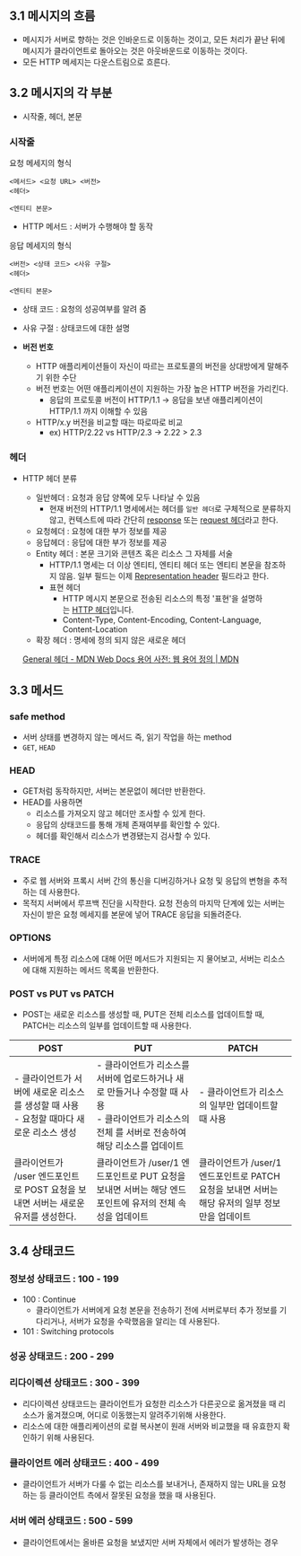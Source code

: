 ## 3.1 메시지의 흐름

- 메시지가 서버로 향하는 것은 인바운드로 이동하는 것이고, 모든 처리가 끝난 뒤에 메시지가 클라이언트로 돌아오는 것은 아웃바운드로 이동하는 것이다.
- 모든 HTTP 메세지는 다운스트림으로 흐른다.

## 3.2 메시지의 각 부분

- 시작줄, 헤더, 본문

### 시작줄

요청 메세지의 형식

```
<메서드> <요청 URL> <버전>
<헤더>

<엔티티 본문>
```

- HTTP 메서드 : 서버가 수행해야 할 동작

응답 메세지의 형식

```
<버전> <상태 코드> <사유 구절>
<헤더>

<엔티티 본문>
```

- 상태 코드 : 요청의 성공여부를 알려 줌
- 사유 구절 : 상태코드에 대한 설명

- **버전 번호**
    - HTTP 애플리케이션들이 자신이 따르는 프로토콜의 버전을 상대방에게 말해주기 위한 수단
    - 버전 번호는 어떤 애플리케이션이 지원하는 가장 높은 HTTP 버전을 가리킨다.
        - 응답의 프로토콜 버전이 HTTP/1.1 → 응답을 보낸 애플리케이션이 HTTP/1.1 까지 이해할 수 있음
    - HTTP/x.y 버전을 비교할 때는 따로따로 비교
        - ex) HTTP/2.22 vs HTTP/2.3 → 2.22 > 2.3

### **헤더**

- HTTP 헤더 분류
    - 일반헤더 : 요청과 응답 양쪽에 모두 나타날 수 있음
        - 현재 버전의 HTTP/1.1 명세에서는 헤더를 `일반 헤더`로 구체적으로 분류하지 않고, 컨텍스트에 따라 간단히 [response](https://developer.mozilla.org/ko/docs/Glossary/Response_header) 또는 [request 헤더](https://developer.mozilla.org/ko/docs/Glossary/Request_header)라고 한다.
    - 요청헤더 : 요청에 대한 부가 정보를 제공
    - 응답헤더 : 응답에 대한 부가 정보를 제공
    - Entity 헤더 : 본문 크기와 콘텐츠 혹은 리소스 그 자체를 서술
        - HTTP/1.1 명세는 더 이상 엔티티, 엔티티 헤더 또는 엔티티 본문을 참조하지 않음. 일부 필드는 이제 [Representation header](https://developer.mozilla.org/ko/docs/Glossary/Representation_header) 필드라고 한다.
        - 표현 헤더
            - HTTP 메시지 본문으로 전송된 리소스의 특정 '표현'을 설명하는 [HTTP 헤더](https://developer.mozilla.org/ko/docs/Glossary/HTTP_header)입니다.
            - Content-Type, Content-Encoding, Content-Language, Content-Location
    - 확장 헤더 : 명세에 정의 되지 않은 새로운 헤더

    [General 헤더 - MDN Web Docs 용어 사전: 웹 용어 정의 | MDN](https://developer.mozilla.org/ko/docs/Glossary/General_header)

## 3.3 메서드

### safe method

- 서버 상태를 변경하지 않는 메서드 즉, 읽기 작업을 하는 method
- `GET`, `HEAD`

### HEAD

- GET처럼 동작하지만, 서버는 본문없이 헤더만 반환한다.
- HEAD를 사용하면
    - 리소스를 가져오지 않고 헤더만 조사할 수 있게 한다.
    - 응답의 상태코드를 통해 개체 존재여부를 확인할 수 있다.
    - 헤더를 확인해서 리소스가 변경됐는지 검사할 수 있다.

### TRACE

- 주로 웹 서버와 프록시 서버 간의 통신을 디버깅하거나 요청 및 응답의 변형을 추적하는 데 사용한다.
- 목적지 서버에서 루프백 진단을 시작한다. 요청 전송의 마지막 단계에 있는  서버는 자신이 받은 요청 메세지를 본문에 넣어 TRACE 응답을 되돌려준다.

### OPTIONS

- 서버에게 특정 리소스에 대해 어떤 메서드가 지원되는 지 물어보고, 서버는 리소스에 대해 지원하는 메서드 목록을 반환한다.

### POST vs PUT vs PATCH

- POST는 새로운 리소스를 생성할 때, PUT은 전체 리소스를 업데이트할 때,  PATCH는 리소스의 일부를 업데이트할 때 사용한다.

| POST | PUT | PATCH |
| --- | --- | --- |
| - 클라이언트가 서버에 새로운 리소스를 생성할 때 사용<br> - 요청할 때마다 새로운 리소스 생성 | - 클라이언트가 리소스를 서버에 업로드하거나 새로 만들거나 수정할 때 사용<br> - 클라이언트가 리소스의 전체 를 서버로 전송하여 해당 리소스를 업데이트 | - 클라이언트가 리소스의 일부만 업데이트할 때 사용 |
| 클라이언트가 /user 엔드포인트로 POST 요청을 보내면 서버는 새로운 유저를 생성한다. | 클라이언트가 /user/1 엔드포인트로 PUT 요청을 보내면 서버는 해당 엔드포인트에 유저의 전체 속성을 업데이트 | 클라이언트가 /user/1 엔드포인트로 PATCH 요청을 보내면 서버는 해당 유저의 일부 정보만을 업데이트 |

## 3.4 상태코드

### 정보성 상태코드 : 100 - 199

- 100 : Continue
    - 클라이언트가 서버에게 요청 본문을 전송하기 전에 서버로부터 추가 정보를 기다리거나, 서버가 요청을 수락했음을 알리는 데 사용된다.
- 101 : Switching protocols

### 성공 상태코드 : 200 - 299

### 리다이렉션 상태코드 : 300 - 399

- 리다이렉션 상태코드는 클라이언트가 요청한 리소스가 다른곳으로 옮겨졌을 때 리소스가 옮겨졌으며, 어디로 이동했는지 알려주기위해 사용한다.
- 리소스에 대한 애플리케이션의 로컬 복사본이 원래 서버와 비교했을 때 유효한지 확인하기 위해 사용된다.

### 클라이언트 에러 상태코드 : 400 - 499

- 클라이언트가 서버가 다룰 수 없는 리소스를 보내거나, 존재하지 않는 URL을 요청하는 등 클라이언트 측에서 잘못된 요청을 했을 때 사용된다.

### 서버 에러 상태코드 : 500 - 599

- 클라이언트에서는 올바른 요청을 보냈지만 서버 자체에서 에러가 발생하는 경우
